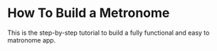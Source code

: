 # How To Build a Metronome
This is the step-by-step tutorial to build a fully functional and easy to matronome app.

